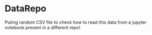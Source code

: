 # DataRepo

Puting random CSV file to check how to read this data from a jupyter notebook present in a different repo!

